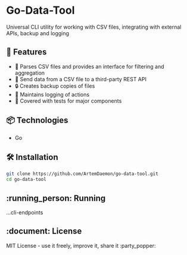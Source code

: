 # Go-Data-Tool
Universal CLI utility for working with CSV files, integrating with external APIs, backup and logging

## :rocket: Features
- :page_with_curl: Parses CSV files and provides an interface for filtering and aggregation
- :truck: Send data from a CSV file to a third-party REST API
- :lock: Creates backup copies of files
- :memo: Maintains logging of actions
- :construction: Covered with tests for major components

## :package: Technologies
- Go

## :hammer_and_wrench: Installation
```bash
git clone https://github.com/ArtemDaemon/go-data-tool.git
cd go-data-tool
```

## :running_person: Running
...cli-endpoints

## :document: License
MIT License - use it freely, improve it, share it :party_popper:
